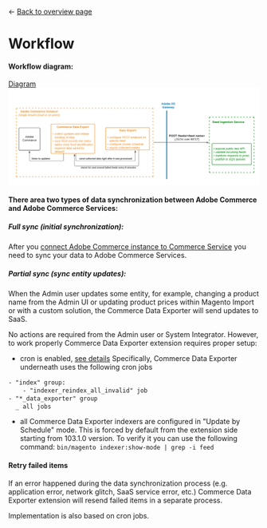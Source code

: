 <- [Back to overview page](commerce-data-export-overview.md)

# Workflow

#### Workflow diagram:
[Diagram](https://lucid.app/lucidchart/a6818329-c0d3-46fa-95a2-fe0791a479a9/edit?viewport_loc=-248%2C-258%2C2322%2C1222%2C0_0&invitationId=inv_865c79fb-beb0-43d5-8d6f-0930f14215b5) 
![cde-diagram.png](../_images/cde-diagram.png)

#### There area two types of data synchronization between Adobe Commerce and Adobe Commerce Services:

##### Full sync (initial synchronization):
After you [connect Adobe Commerce instance to Commerce Service](https://experienceleague.adobe.com/docs/commerce-merchant-services/user-guides/integration-services/saas.html?lang=en) you need to sync your data to Adobe Commerce Services.

##### Partial sync (sync entity updates):
When the Admin user updates some entity, for example, changing a product name from the Admin UI or updating product prices within Magento Import or with a custom solution, the Commerce Data Exporter will send updates to SaaS.

No actions are required from the Admin user or System Integrator. However, to work properly Commerce Data Exporter extension requires proper setup:

- cron is enabled, [see details](https://experienceleague.adobe.com/docs/commerce-operations/installation-guide/next-steps/configuration.html)
  Specifically, Commerce Data Exporter underneath uses the following cron jobs
```
- "index" group:
    - "indexer_reindex_all_invalid" job
- "*_data_exporter" group
  _ all jobs
```

- all Commerce Data Exporter indexers are configured in "Update by Schedule" mode. This is forced by default from the extension side starting from 103.1.0 version.
  To verify it you can use the following command:
  `bin/magento indexer:show-mode | grep -i feed`

#### Retry failed items
If an error happened during the data synchronization process (e.g. application error, network glitch, SaaS service error, etc.) Commerce Data Exporter extension will resend failed items in a separate process.

Implementation is also based on cron jobs.